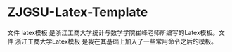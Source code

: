 # ZJGSU-Latex-Template

文件 latex模板 是浙江工商大学统计与数学学院崔峰老师所编写的Latex模板。文件 浙江工商大学Latex模板 是我在其基础上加入了一些常用命令之后的模板。
